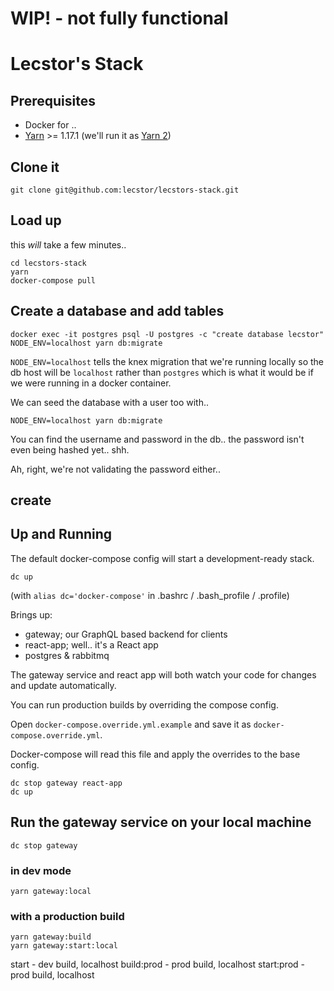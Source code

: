 # WIP! - not fully functional

# Lecstor's Stack

## Prerequisites

- Docker for ..
- [Yarn](https://yarnpkg.com/en/docs/install) >= 1.17.1 (we'll run it as [Yarn 2](https://github.com/yarnpkg/berry))

## Clone it

```
git clone git@github.com:lecstor/lecstors-stack.git
```

## Load up

this *will* take a few minutes..

```
cd lecstors-stack
yarn
docker-compose pull
```

## Create a database and add tables

```
docker exec -it postgres psql -U postgres -c "create database lecstor"
NODE_ENV=localhost yarn db:migrate
```
`NODE_ENV=localhost` tells the knex migration that we're running locally
so the db host will be `localhost` rather than `postgres` which is what it
would be if we were running in a docker container.

We can seed the database with a user too with..
```
NODE_ENV=localhost yarn db:migrate
```
You can find the username and password in the db.. the password isn't even
being hashed yet.. shh.

Ah, right, we're not validating the password either..

## create

## Up and Running

The default docker-compose config will start a development-ready stack.

```
dc up
```
(with `alias dc='docker-compose'` in .bashrc / .bash_profile / .profile)

Brings up:

- gateway; our GraphQL based backend for clients
- react-app; well.. it's a React app
- postgres & rabbitmq 

The gateway service and react app will both watch your code for changes and
update automatically.

You can run production builds by overriding the compose config.

Open `docker-compose.override.yml.example` and save it as `docker-compose.override.yml`.

Docker-compose will read this file and apply the overrides to the base config.

```
dc stop gateway react-app
dc up
```


## Run the gateway service on your local machine

```
dc stop gateway
```

### in dev mode

```
yarn gateway:local
```

### with a production build

```
yarn gateway:build
yarn gateway:start:local
```

start - dev build, localhost
build:prod - prod build, localhost
start:prod - prod build, localhost

